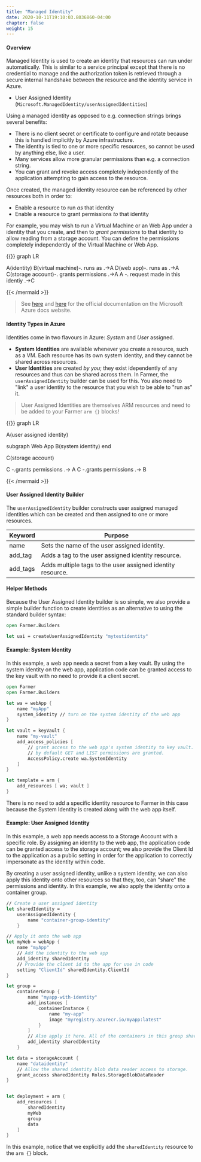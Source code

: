 ```yaml
---
title: "Managed Identity"
date: 2020-10-11T19:10:03.8036860-04:00
chapter: false
weight: 15
---
```


#### Overview
Managed Identity is used to create an identity that resources can run under automatically. This is similar to a service principal except that there is no credential to manage and the authorization token is retrieved through a secure internal handshake between the resource and the identity service in Azure.

* User Assigned Identity (`Microsoft.ManagedIdentity/userAssignedIdentities`)

Using a managed identity as opposed to e.g. connection strings brings several benefits:

* There is no client secret or certificate to configure and rotate because this is handled implicitly by Azure infrastructure.
* The identity is tied to one or more specific resources, so cannot be used by anything else, like a user.
* Many services allow more granular permissions than e.g. a connection string.
* You can grant and revoke access completely independently of the application attempting to gain access to the resource.

Once created, the managed identity resource can be referenced by other resources both in order to:

* Enable a resource to run *as* that identity
* Enable a resource to grant permissions *to* that identity

For example, you may wish to run a Virtual Machine or an Web App under a identity that you create, and then to *grant permissions* to that identity to allow reading from a storage account. You can define the permissions completely independently of the Virtual Machine or Web App.

{{<mermaid align="left">}}
graph LR

A(identity)
B(virtual machine)-. runs as .->A
D(web app)-. runs as .->A
C(storage account)-. grants permissions .->A
A -. request made in this identiy .->C

{{< /mermaid >}}

> See [here](https://docs.microsoft.com/en-us/azure/active-directory/managed-identities-azure-resources/overview) and [here](https://docs.microsoft.com/en-us/azure/app-service/overview-managed-identity) for the official documentation on the Microsoft Azure docs website.

#### Identity Types in Azure
Identities come in two flavours in Azure: *System* and *User* assigned.
* **System Identities** are available whenever you create a resource, such as a VM. Each resource has its own system identity, and they cannot be shared across resources.
* **User Identities** are created *by you*; they exist idependently of any resources and thus can be shared across them. In Farmer, the `userAssignedIdentity` builder can be used for this. You also need to "link" a user identity to the resource that you wish to be able to "run as" it.

> User Assigned Identities are themselves ARM resources and need to be added to your Farmer `arm {}` blocks!

{{<mermaid align="left">}}
graph LR

A(user assigned identity)

subgraph Web App
B(system identity)
end

C(storage account)

C -.grants permissions .-> A
C -.grants permissions .-> B

{{< /mermaid >}}

#### User Assigned Identity Builder
The `userAssignedIdentity` builder constructs user assigned managed identities which can be created and then assigned
to one or more resources.

| Keyword | Purpose |
|-|-|
| name | Sets the name of the user assigned identity. |
| add_tag | Adds a tag to the user assigned identity resource. |
| add_tags | Adds multiple tags to the user assigned identity resource. |

#### Helper Methods
Because the User Assigned Identity builder is so simple, we also provide a simple builder function to create identities as an alternative to using the standard builder syntax:

```fsharp
open Farmer.Builders

let uai = createUserAssignedIdentity "mytestidentity"
```

#### Example: System Identity
In this example, a web app needs a secret from a key vault. By using the system identity on the web app, application code can be granted access to the key vault with no need to provide it a client secret.

```fsharp
open Farmer
open Farmer.Builders

let wa = webApp {
    name "myApp"
    system_identity // turn on the system identity of the web app
}

let vault = keyVault {
    name "my-vault"
    add_access_policies [
        // grant access to the web app's system identity to key vault.
        // by default GET and LIST permissions are granted.
        AccessPolicy.create wa.SystemIdentity
    ]
}

let template = arm {
    add_resources [ wa; vault ]
}
```

There is no need to add a specific identity resource to Farmer in this case because the System Identity is created along with the web app itself.

#### Example: User Assigned Identity
In this example, a web app needs access to a Storage Account with a specific role. By assigning an identity to the web app, the application code can be granted access to the storage account; we also provide the Client Id to the application as a public setting in order for the application to correctly impersonate as the identity within code.

By creating a user assigned identity, unlike a system identity, we can also apply this identity onto other resources so that they, too, can "share" the permissions and identity. In this example, we also apply the identity onto a container group.

```fsharp
// Create a user assigned identity
let sharedIdentity =
    userAssignedIdentity {
        name "container-group-identity"
    }

// Apply it onto the web app
let myWeb = webApp {
    name "myApp"
    // Add the identity to the web app
    add_identity sharedIdentity
    // Provide the client id to the app for use in code
    setting "ClientId" sharedIdentity.ClientId
}

let group =
    containerGroup {
        name "myapp-with-identity"
        add_instances [
            containerInstance {
                name "my-app"
                image "myregistry.azurecr.io/myapp:latest"
            }
        ]
        // Also apply it here. All of the containers in this group share this managed identity.
        add_identity sharedIdentity
    }

let data = storageAccount {
    name "dataidentity"
    // Allow the shared identity blob data reader access to storage.
    grant_access sharedIdentity Roles.StorageBlobDataReader
}


let deployment = arm {
    add_resources [
        sharedIdentity
        myWeb
        group
        data
    ]
}
```

In this example, notice that we explicitly add the `sharedIdentity` resource to the `arm {}` block.